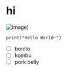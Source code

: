 # hi
![image](https://user-images.githubusercontent.com/108384455/176538533-b26b4233-bc93-494e-b7b8-919a1b497b0a.png))
```
print("Hello World~")
```
- [ ] bonito
- [ ] kombu
- [ ] pork belly
